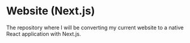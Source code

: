 # Website (Next.js)
The repository where I will be converting my current website to a native React application with Next.js. 
